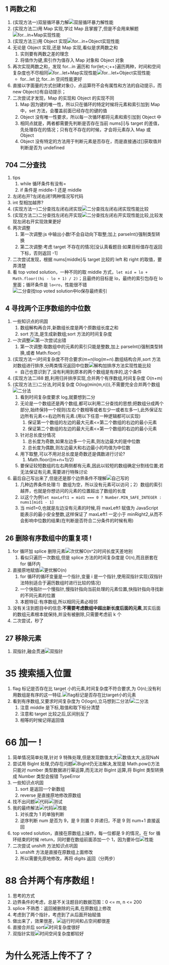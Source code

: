 ## 1 两数之和

1. (实现方法一)双层循环暴力解![双层循环暴力解性能](image-1.png)
2. (实现方法二)用 Map 实现,学过 Map 且掌握了,但是不会用来解题![for...in+Map实现性能](image-2.png)
3. (实现方法三)用 Object 实现![for...in+Object实现性能](image-3.png)
4. 无论是 Object 实现,还是 Map 实现,看似是求两数之和
   1. 实则要有两数之差的理念
   2. 将值作为键,索引作为值存入 Map 对象和 Object 对象
5. 再次实现两数之和，发现 for...in 遍历和 for(let;<;++)遍历两种，时间和空间复杂度也不尽相同![for...let+Map实现性能](image-24.png)![for...let+Object实现性能](image-25.png)
   - for...let 比 for...in 空间性能更好
6. 直接以字面量的方式创建对象{}，点运算符不会有属性和方法的自动提示，而 new Object()有自动提示；
7. 二次尝试才发现，Map 的实现和 Object 的实现不同
   1. Map 因为键的唯一性，所以只在循环的特定时候将元素和索引加到 Map 中，set 方法，会覆盖前面已经存在的键的值
   2. Object 没有唯一性要求，所以每一次循环都将元素和索引加到 Object 中
   3. 相同点就是，两者都需要先判断是否存在当前 nums[i]与 target 的差值，先处理存在的情况；只有在不存在的时候，才会将元素存入 Map 或 Object
   4. Object 没有特定的方法用于判断元素是否存在，而是直接通过[]获取值并判断是否为 undefined

## 704 二分查找

1. tips
   1. while 循环条件有没有=
   2. if 条件是 middle-1 还是 middle
2. 左闭右开?左闭右闭?两种情况写代码
3. int 型相加越界?
4. (实现方法一)二分查找左闭右闭实现![二分查找左闭右闭实现性能比较](image.png)
5. (实现方法二)二分查找左闭右开实现![二分查找左闭右开实现性能比较](image-4.png),比较发现左闭右开实现效果更好
6. 两次调整
   1. 第一次调整:js 中输出小数!不会自动向下取整;加上 parseInt()强制类型转换
   2. 第二次调整:考虑 target 不存在的情况[没认真看题目:如果目标值存在返回下标，否则返回 -1]
7. 二次尝试发现，根据 nums[middle]与 target 比较的 left 和 right 的取值，要弄清楚
8. 看 top voted solution，一种不同的取 middle 方式，`let mid = lo + Math.floor((hi - lo + 1) / 2)`；且最终的目标是 lo，最终的索引包存在 lo 里面；循环条件是 `lo<ro`，性能很不错![二分查找top voted solution中lo保存最终索引](image-26.png)

## 4 寻找两个正序数组的中位数

1. 一些知识点的巩固
   1. 数组解构再合并,新数组长度是两个原数组长度之和
   2. sort 方法,是生成新数组;sort 方法的时间复杂度
2. 一次调整![第一次尝试出错](image-5.png)
   1. 第一次调整:取数组中的元素的索引只能是整数,加上 parseInt()强制类型转换,或者 Math.floor()
3. (实现方法一)时间复杂度不符合要求(m+n)log(m+n).数组结构合并,sort 方法对数组进行排序,分两类情况返回中位数![解构加排序方法实现性能比较](image-6.png)
   - 自己也意识到了,没有利用到原本的两个数组是有序的,这个条件
4. (实现方法二)88 题,利用归并排序实现,合并两个有序数组,时间复杂度 O(n+m)
5. (实现方法三)二分法,时间复杂度 O(log(min(m,n))),不需要完全合并两个数组![二分法](image-7.png)
   1. 看到时间复杂度要求 log,就要想到二分
   2. 无论是一个数组还是两个数组,都可以利用二分查找的思想;把数组分成两个部分,始终保持一个规则(左右个数相等或者左少一或者左多一),此外保证左边所有元素<=右边所有元素.(用以下任意一种逻辑都可以实现)
      1. 保证第一个数组的左边的最大元素<=第二个数组的右边的最小元素
      2. 保证第二个数组的左边的最大元素<=第一个数组的右边的最小元素
   3. 针对总长度分情况
      1. 总长度为奇数,如果左边多一个元素,则左边最大的是中位数
      2. 总长度为偶数,则左边最大和右边最小的均值为中位数
   4. 用下取整,可以不用对总长度是奇数还是偶数进行讨论?
      1. Math.floor((m+n+1)/2)
   5. 要保证较短数组的左右两侧都有元素,因此以较短的数组确定分割线位置;若无法保证有元素,需要进行特殊讨论
6. 最后自己写出来了,但是还是那个边界条件不理解![自己写的](image-8.png)
   1. 几种边界条件处理:1）数组为空，所以没有元素可以访问；2）数组的索引越界，也就是你想访问的元素的位置超出了数组的长度
   2. 以这个为例`let maxLeft1 = mid1 === 0 ? Number.MIN_SAFE_INTEGER : nums1[mid1 - 1]`
   3. 当 mid1=0,也就是左边没有元素的时候,将 maxLeft1 赋值为 JavaScript 能表示的最小安全整数,这样保证了 maxLeft1 一定小于 minRight2,从而不会影响中位数的结果(在判断是否符合二分条件的时候有用)

## 26 删除有序数组中的重复项 !

1. for 循环加 splice 删除元素![次优解O(n^2)时间长度天差地别](image-10.png)
   1. 看似只遍历一次数组,但是 splice 方法的时间复杂度是 O(n),而且嵌套在 for 循环内
2. 直接原地赋值![更优解O(n)](image-9.png)
   1. for 循环的循环变量是一个指针,变量 i 是一个指针,使用双指针实现(双指针法特别适合于遍历数组时进行比较的情况)
   2. 一个快指针一个慢指针,慢指针指向当前处理的元素位置,快指针指向寻找新的不同元素的位置
   3. 本题特征:有序数组,所以相同元素必相邻
3. 没有关注到题目中的信息:**不需要考虑数组中超出新长度后面的元素**,其实后面的数组元素根本就保持,并没有被删除,只需要考虑前 k 个
4. 二次尝试，秒了

## 27 移除元素

1. 双指针,融会贯通![双指针](image-11.png)

# 35 搜索插入位置

1. flag 标记是否存在比 target 小的元素,时间复杂度不符合要求,为 O(n);没有利用数组是有序的这一特征.![flag标记是否存在比target小的元素](image-12.png)
2. 看到有序数组,又要求时间复杂度为 O(logn),立马想到二分法!![二分法](image-13.png)
   1. 注意 middle 是下标,取值和取下标分清楚
   2. 注意和 target 比较之后,区间别反了
   3. 相等的时候记得返回值

# 66 加一 !

1. 简单情况简单处理,针对 9 特殊处理,但是发现数值太大![数值太大,出现NaN](image-15.png)
2. 尝试用 BigInt 处理,仍存在问题![BigInt仍无法解决](image-14.png),发现是 Math.pow()方法只能对 number 类型数据进行幂运算,而无法对 BigInt 运算,将 BigInt 类型转换成 Number 类型会报错 TypeError
3. 一些知识点巩固
   1. sort 是返回一个新数组
   2. reverse 是直接原地修改原数组
4. 找不出问题![代码](image-16.png)![测试](image-17.png)
5. 我的最终解法![代码](image-18.png)![性能](image-19.png)
   1. 对长度为 1 的单独判断
   2. 逆序判断 num 是否为 9，是 9 则置 0 并递归，不是 9 则 num+1 直接返回
6. top voted solution，直接在原数组上操作，每一位都是 9 的情况，在 for 循环结束的时候 return，同时要在数组前面添加一个 1，因为要补位![性能](image-20.png)
7. 二次尝试 unshift 方法知识点巩固
   1. unshift 方法是直接在原数组上面修改
   2. 所以需要先原地修改，再将 digits 返回（分两步）

# 88 合并两个有序数组 !

1. 思考的方式
2. 边界条件的考虑，总是不关注题目的数据范围：0 <= m, n <= 200
3. splice 不熟悉：返回被删除的元素,在原数组上修改
4. 考虑到了两个指针，考虑到了从后面开始赋值
5. 做出来了，效果很差，![运行时间和占空间都很差](image-21.png)
6. 直接合并后 sort![时间复杂度很好](image-22.png)
7. 双指针实现![时间空间复杂度都较好](image-23.png)

# 为什么死活上传不了？
